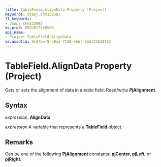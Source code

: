 ```yaml
---
title: TableField.AlignData Property (Project)
keywords: vbapj.chm132683
f1_keywords:
- vbapj.chm132683
ms.prod: PROJECTSERVER
api_name:
- Project.TableField.AlignData
ms.assetid: 9cd7bef5-a0aa-7150-e6bf-7e5f23632402
---
```



# TableField.AlignData Property (Project)

Gets or sets the alignment of data in a table field. Read/write  **PjAlignment**.


## Syntax

 _expression_. **AlignData**

 _expression_ A variable that represents a **TableField** object.


## Remarks

Can be one of the following  **[PjAlignment](pjalignment-enumeration-project.md)** constants: **pjCenter**, **pjLeft**, or **pjRight**.


